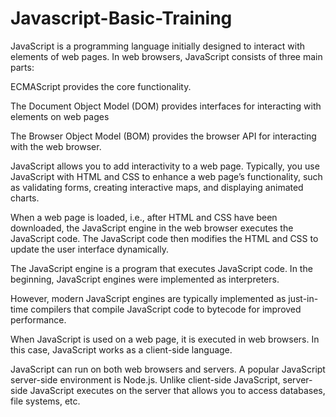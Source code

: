 # Javascript-Basic-Training

JavaScript is a programming language initially designed to interact with elements of web pages. In web browsers, JavaScript consists of three main parts: 

ECMAScript provides the core functionality. 

The Document Object Model (DOM) provides interfaces for interacting with elements on web pages 

The Browser Object Model (BOM) provides the browser API for interacting with the web browser. 

JavaScript allows you to add interactivity to a web page. Typically, you use JavaScript with HTML and CSS to enhance a web page’s functionality, such as validating forms, creating interactive maps, and displaying animated charts. 

When a web page is loaded, i.e., after HTML and CSS have been downloaded, the JavaScript engine in the web browser executes the JavaScript code. The JavaScript code then modifies the HTML and CSS to update the user interface dynamically. 

The JavaScript engine is a program that executes JavaScript code. In the beginning, JavaScript engines were implemented as interpreters. 

However, modern JavaScript engines are typically implemented as just-in-time compilers that compile JavaScript code to bytecode for improved performance. 

When JavaScript is used on a web page, it is executed in web browsers. In this case, JavaScript works as a client-side language. 

JavaScript can run on both web browsers and servers. A popular JavaScript server-side environment is Node.js. Unlike client-side JavaScript, server-side JavaScript executes on the server that allows you to access databases, file systems, etc. 

